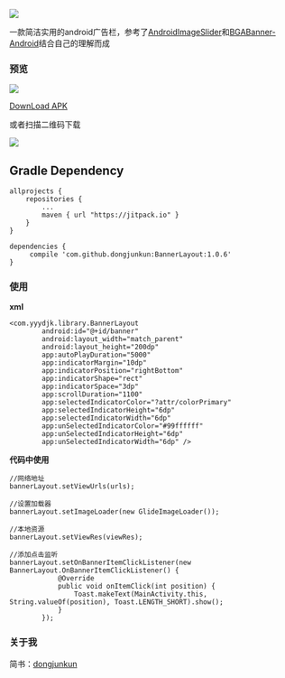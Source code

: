 [![](https://jitpack.io/v/dongjunkun/BannerLayout.svg)](https://jitpack.io/#dongjunkun/BannerLayout)

一款简洁实用的android广告栏，参考了[AndroidImageSlider](https://github.com/daimajia/AndroidImageSlider)和[BGABanner-Android](https://github.com/bingoogolapple/BGABanner-Android)结合自己的理解而成

### 预览
<img src="https://raw.githubusercontent.com/dongjunkun/BannerLayoutDemo/master/art/bannerLayoutDemo1.gif"/>

<a href="https://raw.githubusercontent.com/dongjunkun/BannerLayout/master/bannerlayoutsimple.apk">DownLoad APK</a>

或者扫描二维码下载

<img src="https://raw.githubusercontent.com/dongjunkun/BannerLayoutDemo/master/art/1453087757.png"/>

## Gradle Dependency
```
allprojects {
    repositories {
        ...
        maven { url "https://jitpack.io" }
    }
}

dependencies {
     compile 'com.github.dongjunkun:BannerLayout:1.0.6'
}

```

### 使用
**xml**
```
<com.yyydjk.library.BannerLayout
        android:id="@+id/banner"
        android:layout_width="match_parent"
        android:layout_height="200dp"
        app:autoPlayDuration="5000"
        app:indicatorMargin="10dp"
        app:indicatorPosition="rightBottom"
        app:indicatorShape="rect"
        app:indicatorSpace="3dp"
        app:scrollDuration="1100"
        app:selectedIndicatorColor="?attr/colorPrimary"
        app:selectedIndicatorHeight="6dp"
        app:selectedIndicatorWidth="6dp"
        app:unSelectedIndicatorColor="#99ffffff"
        app:unSelectedIndicatorHeight="6dp"
        app:unSelectedIndicatorWidth="6dp" />
```

**代码中使用**
```
//网络地址
bannerLayout.setViewUrls(urls);

//设置加载器
bannerLayout.setImageLoader(new GlideImageLoader());

//本地资源
bannerLayout.setViewRes(viewRes);

//添加点击监听
bannerLayout.setOnBannerItemClickListener(new BannerLayout.OnBannerItemClickListener() {
            @Override
            public void onItemClick(int position) {
                Toast.makeText(MainActivity.this, String.valueOf(position), Toast.LENGTH_SHORT).show();
            }
        });
```

### 关于我
简书：[dongjunkun](http://www.jianshu.com/users/f07458c1a8f3/latest_articles)

